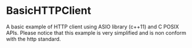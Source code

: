 # BasicHTTPClient
A basic example of HTTP client using ASIO library (c++11) and C POSIX APIs.
Please notice that this example is very simplified and is non conform with the http standard.
